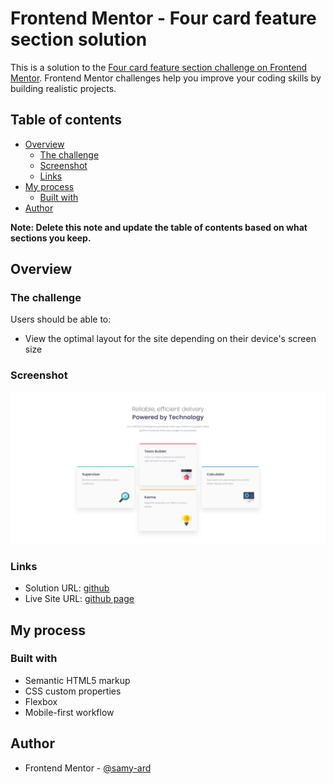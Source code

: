 # Frontend Mentor - Four card feature section solution

This is a solution to the [Four card feature section challenge on Frontend Mentor](https://www.frontendmentor.io/challenges/four-card-feature-section-weK1eFYK). Frontend Mentor challenges help you improve your coding skills by building realistic projects. 

## Table of contents

- [Overview](#overview)
  - [The challenge](#the-challenge)
  - [Screenshot](#screenshot)
  - [Links](#links)
- [My process](#my-process)
  - [Built with](#built-with)
- [Author](#author)

**Note: Delete this note and update the table of contents based on what sections you keep.**

## Overview

### The challenge

Users should be able to:

- View the optimal layout for the site depending on their device's screen size

### Screenshot

![Desktop](./screenshot.png)

### Links

- Solution URL: [github](https://github.com/samy-ard/four-card-feature/)
- Live Site URL: [github page](https://samy-ard.github.io/four-card-feature/)

## My process

### Built with

- Semantic HTML5 markup
- CSS custom properties
- Flexbox
- Mobile-first workflow

## Author

- Frontend Mentor - [@samy-ard](https://www.frontendmentor.io/profile/samy-ard)